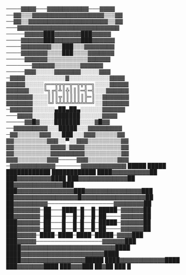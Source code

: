 
────▓▓▓▓───▓▓▓▓▓▓▓▓▓▓▓───▓​▓▓▓
──▓▓▒▒▒▓▓▓▓▓▓▓▓▓▓▓▓▓▓▓▓▓▓▓​▒▒▒▓▓
──▓▓▒▒▓▓▓▓▓▓▓▓▓▓▓▓▓▓▓▓▓▓▓▓​▓▒▒▓▓
───▓▓▓▓▓▓▓▓▓▓▓▓▓▓▓▓▓▓▓▓▓▓▓​▓▓▓▓
─────▓▓▓▓▓███▓▓▓▓▓▓▓███▓▓▓​▓▓
────▓▓▓▓▓▓███▓▓▓▓▓▓▓███▓▓▓​▓▓▓
────▓▓▓▓▓▓▓▓▒▒▒███▒▒▒▓▓▓▓▓​▓▓▓
────▓▓▓▓▓▓▓▒▒▒▒███▒▒▒▒▓▓▓▓​▓▓▓
─────▓▓▓▓▓▓▒▒▒▒▒▒▒▒▒▒▒▓▓▓▓​▓▓
───────▓▓▓▓▓▓▒▒▒▒▒▒▒▓▓▓▓▓▓
─────▓▓▓░░░░░▓▓▓▓▓▓▓░░░░░▓​▓▓
─▓▓▓▓░░░░░░░░░░░▓░░░░░░░░░​░░▓▓▓▓
▓▓▓▓▓░░░░░╔══╦╦╦═╦═╦╦╦═╗░░​░░▓▓▓▓▓
▓▓▓▓▓▓░░░░╚╗╔╣╩║╬║║║═╣═╣░░​░▓▓▓▓▓▓
▓▓▓▓▓▓▓░░░░║║║╦║║║║║║╠═║░░​▓▓▓▓▓▓▓
▓▓▓▓▓▓▓░░░░╚╝╚╩╩╩╩╩╩╩╩═╝░░​▓▓▓▓▓▓▓
─▓▓▓▓▓▓░░░░░░▄██▄██▄░░░░░░▓​▓▓▓▓▓
───▓▓▓▓░░░░░░███████░░░░░░▓​▓▓▓
─────▓▓█▓░░░░███████░░░░▓█​▓▓
──▓▓▓▓▓▓▓▓▓░░░█████░░░▓▓▓▓​▓▓▓▓▓
─▓▓▒▒▒▒▒▒▓▓▓░░░███░░░▓▓▓▒▒​▒▒▒▒▓▓
▓▓▒▒▒▒▒▒▒▒▒▓▓▓░░▀░░▓▓▓▒▒▒▒​▒▒▒▒▒▓▓
▓▓▒▒▒▒▒▒▒▒▒▒▓▓▓▓░▓▓▓▓▒▒▒​▒▒▒▒▒▒▒▓▓
▓▓▒▒▒▒▒▒▒▒▒▒▓▓▓▓▓▓▓▓▓▒▒▒▒▒​▒▒​▒▒▒▓▓
▓▓▓▒▒▒▒▒▒▒▒▓▓▓─────▓▓▓▒▒▒▒​▒▒​▒▒▓▓▓
─▓▓▓▓▓▓▓▓▓▓▓▓───────▓▓▓▓▓▓​▓▓▓▓▓▓
                                                                                         █████             █████
                                                                                     ████████████       ████████████
                                                                                   ████▓▓▓▓▓▓▓▓▓▓██   ███▓▓▓▓▓▓▓▓▓████
                                                                                  ███▓▓▓▓▓▓▓▓▓▓▓▓▓██ ██▓▓▓▓▓▓▓▓▓▓▓▓▓███
                                                                                 ███▓▓▓▓▓▓▓▓▓▓▓▓▓▓▓███▓▓▓▓▓▓▓▓▓▓▓▓▓▓▓███
                                                                                 ██▓▓▓▓▓▓▓▓▓▓▓▓▓▓▓▓▓█▓▓▓▓▓▓▓▓▓▓▓▓▓▓▓▓▓██
                                                                                 ██▓▓▓▓▓▓▓▓▓──────────────────▓▓▓▓▓▓▓▓██
                                                                                 ██▓▓▓▓▓▓▓─██───████─█──█─█████─▓▓▓▓▓▓██
                                                                                 ██▓▓▓▓▓▓▓─██───█──█─█──█─██────▓▓▓▓▓▓██
                                                                                 ███▓▓▓▓▓▓─██───█──█─█──█─█████─▓▓▓▓▓▓██
                                                                                 ███▓▓▓▓▓▓─██───█──█─█──█─██────▓▓▓▓▓▓██
                                                                                  ███▓▓▓▓▓─████─████─████─█████─▓▓▓▓███
                                                                                    ███▓▓▓▓▓──────────────────▓▓▓▓▓▓███
                                                                                     ████▓▓▓▓▓▓▓▓▓▓▓▓▓▓▓▓▓▓▓▓▓▓▓▓▓████
                                                                                      ████▓▓▓▓▓▓▓▓▓▓▓▓▓▓▓▓▓▓▓▓▓▓████
                                                                                        ████▓▓▓▓▓▓▓▓▓▓▓▓▓▓▓▓▓█████
                                                                                           ████▓▓▓▓▓▓▓▓▓▓▓▓████
                                                                                              ███▓▓▓▓▓▓▓████
                                                                                                ███▓▓▓███
                                                                                                  ██▓██
                                                                                                   ███ 
                                                                                                    █
                                                                                                      
